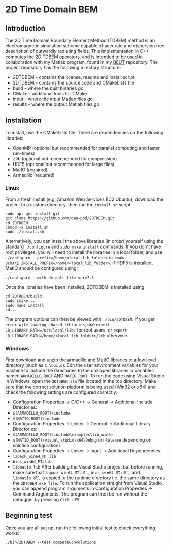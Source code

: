 # 2D Time Domain BEM

## Introduction
The 2D Time Domain Boundary Element Method (TDBEM) method is an electromagnetic simulation scheme capable of accurate and dispersion free description of outwardly radiating fields.
This implementation in C++ computes the 2D TDBEM operators, and is intended to be used in collaboration with my Matlab program, found in my [BEUT] repository.
The project repository has the following directory structure:
* 2DTDBEM - contains the license, readme and install script
 * 2DTDBEM - contains the source code and CMakeLists file
 * build - where the built binaries go
 * CMake - additional tools for CMake
 * input - where the input Matlab files go
 * results - where the output Matlab files go

## Installation
To install, use the CMakeLists file. There are dependencies on the following libraries:
* OpenMP (optional but recommended for parallel computing and faster run-times)
* Zlib (optional but recommended for compression)
* HDF5 (optional but recommended for large files)
* MatIO (required)
* Armadillo (required)

### Linux
From a fresh install (e.g. Amazon Web Services EC2 Ubuntu), download the project to a custom directory, then run the `install.sh` script:
```
sudo apt-get install git
git clone https://github.com/dan-phd/2DTDBEM.git
cd 2DTDBEM
chmod +x install.sh
sudo ./install.sh
```
Alternatively, you can install the above libraries (in order) yourself using the standard `./configure` and `sudo make install` commands.
If you don't have root privileges, you will need to install the libraries in a local folder, and use `./configure --prefix=/home/<local_lib_folder>` or `cmake . -DCMAKE_INSTALL_PREFIX=/home/<local_lib_folder>`.
If HDF5 is installed, MatIO should be configured using:
```
./configure --with-default-file-ver=7.3
```
Once the libraries have been installed, 2DTDBEM is installed using:
```
cd 2DTDBEM/build
sudo cmake ..
sudo make install
cd ..
```
The program options can then be viewed with `./bin/2DTDBEM`.
If you get `error wile loading shared libraries`, use `export LD_LIBRARY_PATH=/usr/local/lib/` for root users, or `export LD_LIBRARY_PATH=/home/<local_lib_folder>/lib` otherwise.

### Windows
First download and unzip the armadillo and MatIO libraries to a low level directory (such as `C:\build`).
Edit the user environment variables for your machine to include the directories to the unzipped libraries in variables named `ARMADILLO_ROOT` AND `MATIO_ROOT`.
To run the code using Visual Studio in Windows, open the `2DTDBEM.sln` file located in the top directory.
Make sure that the correct solution platform is being used (Win32 or x64) and check the following settings are configured correctly:
* Configuration Properties -\> C/C++ -\> General -\> Additional Include Directories:
 * `$(ARMADILLO_ROOT)\include`
 * `$(MATIO_ROOT)\include`
* Configuration Properties -\> Linker -\> General -\> Additional Library Directories:
 * `$(ARMADILLO_ROOT)\include\examples\lib_win64`
 * `$(MATIO_ROOT)\visual_studio\x64\Debug` (or `Release` depending on solution configuration)
* Configuration Properties -\> Linker -\> Input -\> Additional Dependencies:
 * `lapack_win64_MT.lib`
 * `blas_win64_MT.lib`
 * `libmatio.lib`
After building the Visual Studio project but before running, make sure that `lapack_win64_MT.dll`, `blas_win64_MT.dll`, and `libmatio.dll` is copied to the runtime directory i.e. the same directory as the `2DTDBEM.exe file`.
To run the application straight from Visual Studio, you can append program arguments in Configuration Properties -\> Command Arguments. The program
can then be run without the debugger by pressing `Ctrl` + `F5`.

## Beginning test
Once you are all set up, run the following initial test to check everything works:
```
./bin/2DTDBEM --test computeConvolutions
```


[BEUT]: https://github.com/dan-phd/BEUT